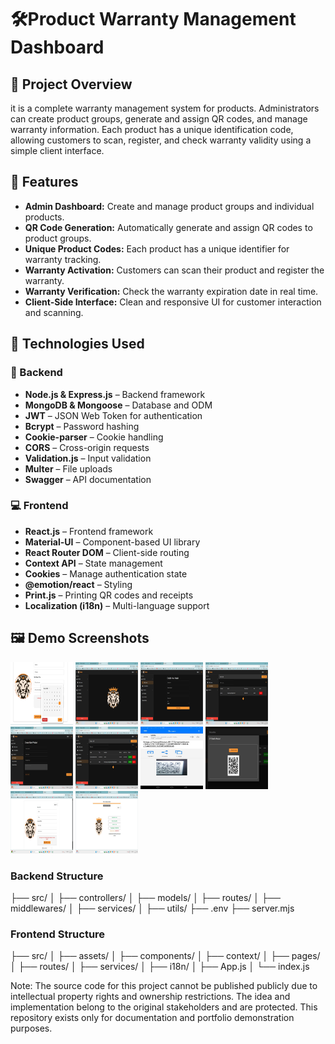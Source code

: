 # 🛠️Product Warranty Management Dashboard

## 📌 Project Overview

it is a complete warranty management system for products. Administrators can create product groups, generate and assign QR codes, and manage warranty information. Each product has a unique identification code, allowing customers to scan, register, and check warranty validity using a simple client interface.

## 🚀 Features

- **Admin Dashboard:** Create and manage product groups and individual products.
- **QR Code Generation:** Automatically generate and assign QR codes to product groups.
- **Unique Product Codes:** Each product has a unique identifier for warranty tracking.
- **Warranty Activation:** Customers can scan their product and register the warranty.
- **Warranty Verification:** Check the warranty expiration date in real time.
- **Client-Side Interface:** Clean and responsive UI for customer interaction and scanning.

## 🧰 Technologies Used

### 🔧 Backend

- **Node.js & Express.js** – Backend framework
- **MongoDB & Mongoose** – Database and ODM
- **JWT** – JSON Web Token for authentication
- **Bcrypt** – Password hashing
- **Cookie-parser** – Cookie handling
- **CORS** – Cross-origin requests
- **Validation.js** – Input validation
- **Multer** – File uploads
- **Swagger** – API documentation

### 💻 Frontend

- **React.js** – Frontend framework
- **Material-UI** – Component-based UI library
- **React Router DOM** – Client-side routing
- **Context API** – State management
- **Cookies** – Manage authentication state
- **@emotion/react** – Styling
- **Print.js** – Printing QR codes and receipts
- **Localization (i18n)** – Multi-language support

## 🖼️ Demo Screenshots
<img src="./public/image0.jpg" alt="screenShot" width="100" height="100"/>
<img src="./public/image1.jpg" alt="screenShot" width="100" height="100"/>
<img src="./public/image2.jpg" alt="screenShot" width="100" height="100"/>
<img src="./public/image3.jpg" alt="screenShot" width="100" height="100"/>
<img src="./public/image4.jpg" alt="screenShot" width="100" height="100"/>
<img src="./public/image5.jpg" alt="screenShot" width="100" height="100"/>
<img src="./public/image6.jpg" alt="screenShot" width="100" height="100"/>
<img src="./public/image7.jpg" alt="screenShot" width="100" height="100"/>
<img src="./public/image8.jpg" alt="screenShot" width="100" height="100"/>
<img src="./public/image9.jpg" alt="screenShot" width="100" height="100"/>

### Backend Structure
├── src/
│   ├── controllers/
│   ├── models/
│   ├── routes/
│   ├── middlewares/
│   ├── services/
│   ├── utils/
├── .env
├── server.mjs

### Frontend Structure
├── src/
│   ├── assets/
│   ├── components/
│   ├── context/
│   ├── pages/
│   ├── routes/
│   ├── services/
│   ├── i18n/
│   ├── App.js
│   └── index.js

Note: The source code for this project cannot be published publicly due to intellectual property rights and ownership restrictions. The idea and implementation belong to the original stakeholders and are protected. This repository exists only for documentation and portfolio demonstration purposes.
